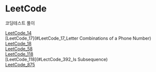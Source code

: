 # LeetCode
코딩테스트 풀이

[LeetCode_14](#LeetCode_14_Longest)
<br>
[LeetCode_17](#LeetCode_17_Letter Combinations of a Phone Number)
<br>
[LeetCode_18](#LeetCode_18_4Sum)
<br>
[LeetCode_58](#LeetCode_58)
<br>
[LeetCode_118](#LectCode_118_Pascal)
<br>
[LeetCode_118](#LectCode_392_Is Subsequence)
<br>
[LeetCode_875](#LeetCode_875)
<br>

